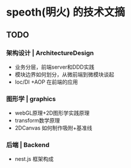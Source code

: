 # speoth(明火) 的技术文摘

## TODO
### 架构设计 | ArchitectureDesign
+ 业务分层，前端server和DDD实践
+ 模块边界如何划分，从微前端到微模块谈起
+ Ioc/DI +AOP 在前端的应用

### 图形学 | graphics
+ webGL原理+2D图形学实践原理
+ transform数学原理
+ 2DCanvas 如何制作吸附+基准线

### 后端 | Backend
+ nest.js 框架构成